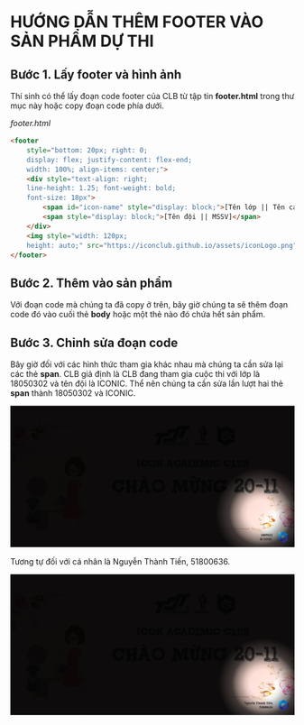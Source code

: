 # HƯỚNG DẪN THÊM FOOTER VÀO SẢN PHẨM DỰ THI

## Bước 1. Lấy footer và hình ảnh

Thí sinh có thể lấy đoạn code footer của CLB từ tập tin **footer.html** trong thư mục này hoặc
copy đoạn code phía dưới.

*footer.html*
```html
<footer 
    style="bottom: 20px; right: 0; 
    display: flex; justify-content: flex-end;
    width: 100%; align-items: center;">
    <div style="text-align: right;
    line-height: 1.25; font-weight: bold;
    font-size: 18px">
        <span id="icon-name" style="display: block;">[Tên lớp || Tên cá nhân]</span>
        <span style="display: block;">[Tên đội || MSSV]</span>
    </div>
    <img style="width: 120px;
    height: auto;" src="https://iconclub.github.io/assets/iconLogo.png" alt="ICON">
</footer>
```

## Bước 2. Thêm vào sản phẩm

Với đoạn code mà chúng ta đã copy ở trên, bây giờ chúng ta sẽ thêm đoạn code đó vào cuối thẻ **body** hoặc
một thẻ nào đó chứa hết sản phẩm.

## Bước 3. Chỉnh sửa đoạn code

Bây giờ đối với các hình thức tham gia khác nhau mà chúng ta cần sửa lại các thẻ **span**. CLB giả định là 
CLB đang tham gia cuộc thi với lớp là 18050302 và tên đội là ICONIC.
Thể nên chúng ta cần sửa lần lượt hai thẻ **span** thành 18050302 và ICONIC.

![Tập thể](./Team.png)

Tương tự đối với cá nhân là Nguyễn Thành Tiến, 51800636.

![Cá nhân](./Solo.png)